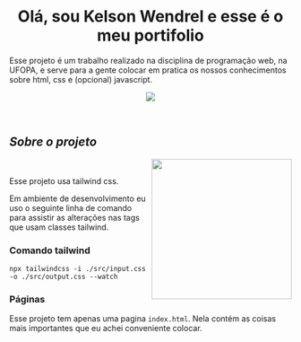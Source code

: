 <h1 align="center"><b>Olá, sou Kelson Wendrel e esse é o meu portifolio</b></h1>
<!--  -->Esse projeto é um trabalho realizado na disciplina de programação web, na UFOPA, e serve para a gente colocar em pratica os nossos conhecimentos sobre html, css e (opcional) javascript.

<p align="center">
  <a href="https://github.com/DenverCoder1/readme-typing-svg"><img src="https://readme-typing-svg.herokuapp.com?font=Time+New+Roman&color=cyan&size=25&center=true&vCenter=true&width=600&height=100&lines=Programação web"></a>
</p>

<br>
	
## *Sobre o projeto*

<picture> <img align="right" src="https://github.com/7oSkaaa/7oSkaaa/raw/main/Images/Right_Side.gif?raw=true" width = 250px></picture>

<br>

Esse projeto usa tailwind css.

Em ambiente de desenvolvimento eu uso o seguinte linha de comando para assistir as alterações nas tags que usam classes tailwind.


### Comando tailwind
```
npx tailwindcss -i ./src/input.css -o ./src/output.css --watch
```

### Páginas

Esse projeto tem apenas uma pagina ```index.html```. Nela contém as coisas mais importantes que eu achei conveniente colocar.

<br><br>
